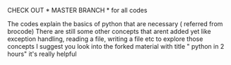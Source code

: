 CHECK OUT * MASTER BRANCH *
for all codes
 
 The codes explain the basics of python that are necessary ( referred from brocode) 
 There are still some other concepts that arent added yet like exception handling, reading a file, writing a file etc 
 to explore those concepts I suggest you look into the forked material with title " python in 2 hours" it's really helpful
